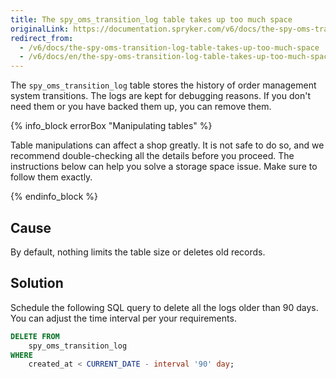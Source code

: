 ```yaml
---
title: The spy_oms_transition_log table takes up too much space
originalLink: https://documentation.spryker.com/v6/docs/the-spy-oms-transition-log-table-takes-up-too-much-space
redirect_from:
  - /v6/docs/the-spy-oms-transition-log-table-takes-up-too-much-space
  - /v6/docs/en/the-spy-oms-transition-log-table-takes-up-too-much-space
---
```


The `spy_oms_transition_log` table stores the history of order management system transitions. The logs are kept for debugging reasons. If you don't need them or you have backed them up, you can remove them.

{% info_block errorBox "Manipulating tables" %}

Table manipulations can affect a shop greatly. It is not safe to do so, and we recommend double-checking all the details before you proceed. The instructions below can help you solve a storage space issue. Make sure to follow them exactly.

{% endinfo_block %}

## Cause
By default, nothing limits the table size or deletes old records.

## Solution
Schedule the following SQL query to delete all the logs older than 90 days. You can adjust the time interval per your requirements.

```sql
DELETE FROM
	spy_oms_transition_log
WHERE
	created_at < CURRENT_DATE - interval '90' day;
```

